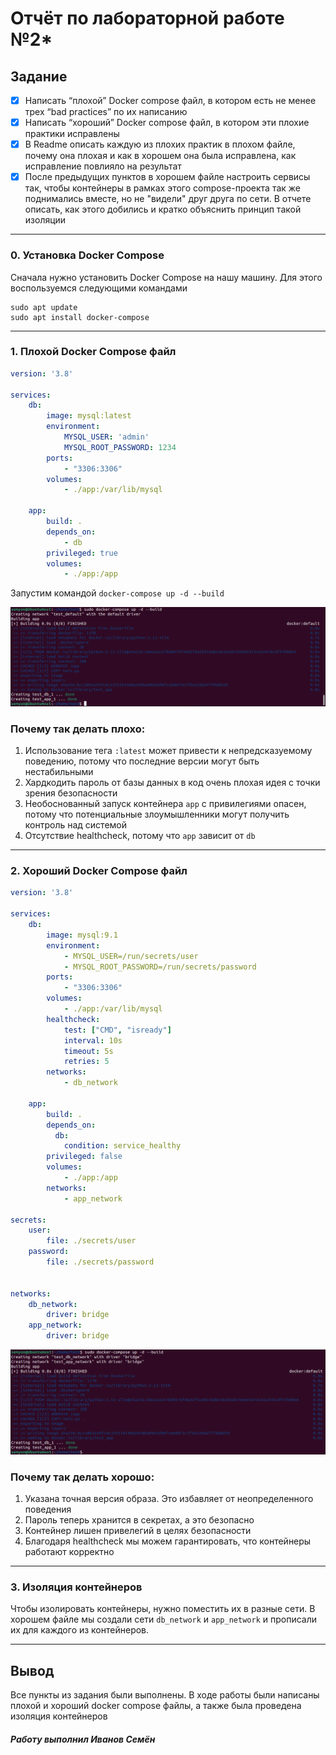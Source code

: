 # Отчёт по лабораторной работе №2*

## Задание
- [x] Написать “плохой” Docker compose файл, в котором есть не менее трех “bad practices” по их написанию
- [x] Написать “хороший” Docker compose файл, в котором эти плохие практики исправлены
- [x] В Readme описать каждую из плохих практик в плохом файле, почему она плохая и как в хорошем она была исправлена, как исправление повлияло на результат
- [x] После предыдущих пунктов в хорошем файле настроить сервисы так, чтобы контейнеры в рамках этого compose-проекта так же поднимались вместе, но не "видели" друг друга по сети. В отчете описать, как этого добились и кратко объяснить принцип такой изоляции

---
### 0. Установка Docker Compose

Сначала нужно установить Docker Compose на нашу машину. Для этого воспользуемся следующими командами

```
sudo apt update
sudo apt install docker-compose
```

---
### 1. Плохой Docker Compose файл

```YAML
version: '3.8'

services:
    db:
        image: mysql:latest
        environment:
            MYSQL_USER: 'admin'
            MYSQL_ROOT_PASSWORD: 1234
        ports:
            - "3306:3306"
        volumes:
            - ./app:/var/lib/mysql

    app:
        build: .
        depends_on:
            - db
        privileged: true
        volumes:
            - ./app:/app

```
Запустим командой `docker-compose up -d --build`

![Результат](media/result-1.png)

### Почему так делать плохо:

1. Использование тега `:latest` может привести к непредсказуемому поведению, потому что последние версии могут быть нестабильными
2. Хардкодить пароль от базы данных в код очень плохая идея с точки зрения безопасности
3. Необоснованный запуск контейнера `app` с привилегиями опасен, потому что потенциальные злоумышленники могут получить контроль над системой
4. Отсутствие healthcheck, потому что `app` зависит от `db`

---

### 2. Хороший Docker Compose файл

```YAML
version: '3.8'

services:
    db:
        image: mysql:9.1
        environment:
            - MYSQL_USER=/run/secrets/user
            - MYSQL_ROOT_PASSWORD=/run/secrets/password
        ports:
            - "3306:3306"
        volumes:
            - ./app:/var/lib/mysql
        healthcheck:
            test: ["CMD", "isready"]
            interval: 10s
            timeout: 5s
            retries: 5
        networks:
            - db_network

    app:
        build: .
        depends_on:
          db:
            condition: service_healthy
        privileged: false
        volumes:
            - ./app:/app
        networks:
            - app_network

secrets:
    user:
        file: ./secrets/user
    password:
        file: ./secrets/password


networks:
    db_network:
        driver: bridge
    app_network:
        driver: bridge

```

![Результат](media/result-2.png)

### Почему так делать хорошо:

1. Указана точная версия образа. Это избавляет от неопределенного поведения
2. Пароль теперь хранится в секретах, а это безопасно
3. Контейнер лишен привелегий в целях безопасности
4. Благодаря healthcheck мы можем гарантировать, что контейнеры работают корректно

---

### 3. Изоляция контейнеров

Чтобы изолировать контейнеры, нужно поместить их в разные сети. В хорошем файле мы создали сети `db_network` и `app_network` и прописали их для каждого из контейнеров. 

---

## Вывод
Все пункты из задания были выполнены. В ходе работы были написаны плохой и хороший docker compose файлы, а также была проведена изоляция контейнеров

##### Работу выполнил Иванов Семён
